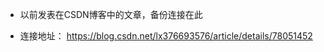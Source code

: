 * 以前发表在CSDN博客中的文章，备份连接在此

* 连接地址：
<a href="https://blog.csdn.net/lx376693576/article/details/78051452" target="_blank">https://blog.csdn.net/lx376693576/article/details/78051452</a>
